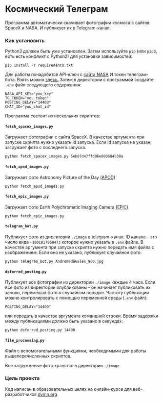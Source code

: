 # Космический Телеграм

Программа автоматически скачивает фотографии космоса
с сайтов SpaceX и NASA. И публикует их в Telegram-канал.

### Как установить

Python3 должен быть уже установлен. 
Затем используйте `pip` (или `pip3`, есть есть конфликт с Python2) для установки зависимостей:
```
pip install -r requirements.txt
```
Для работы понадобится API-ключ с [сайта NASA](https://api.nasa.gov/)
И токен телеграм-бота. Взять можно [здесь.](https://telegram.me/BotFather)
Затем в директории с программой создайте `.env` файл следующего
содержания:
```
NASA_API_KEY="you_key"
TG_TOKEN="you_token"
POSTING_DELAY="14400"
CHAT_ID="you_chat_id"
```
Программа состоит из нескольких скриптов:

#### `fetch_spacex_images.py`

Загружает фотографии с сайта SpaceX.
В качестве аргумента при запуске скрипта нужно указать id запуска.
Если id запуска не указан, загружает фото с последнего запуска.
```
python fetch_spacex_images.py 5eb87d47ffd86e000604b38a
```

#### `fetch_apod_images.py`

Загружает фото Astronomy Picture of the Day [(APOD)](https://api.nasa.gov/#apod)
```
python fetch_apod_images.py
```
#### `fetch_epic_images.py`

Загружает фото Earth Polychromatic Imaging Camera [(EPIC)](https://api.nasa.gov/#epic)

```
python fetch_epic_images.py
```

#### `telegram_bot.py`

Публикует фото из директории `./image` в telegram-канал. ID канала -
это число вида `-1001817960473` которое нужно указать в `.env` файле.
В качестве аргумента при запуске скрипта нужно передать имя файла
с изображением. Если оно не указано, публикует случайное фото:
```
python telegram_bot.py AndromedaGalex_900.jpg
```

#### `deferred_posting.py`

Публикует все фотографии из директории `./image` каждые 4 часа.
Если все фото из директории опубликованы – он начинает публиковать их заново, перемешав фото в случайном порядке.
Частоту публикации можно контролировать с помощью переменной среды (`.env` файл):
```
POSTING_DELAY="14400"
```
или передать в качестве аргумента командной строки. Время задержки между публикациями должно быть указано в секундах:
```
python deferred_posting.py 14400
```
#### `file_processing.py`

Файл с вспомогательными функциями, необходимыми для работы вышеперечисленных скриптов.

Все загруженные фото хранятся в директории `./image`
### Цель проекта

Код написан в образовательных целях на онлайн-курсе для веб-разработчиков [dvmn.org](https://dvmn.org/).

